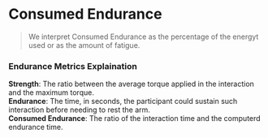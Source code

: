 # Consumed Endurance
> We interpret Consumed Endurance as the percentage of the energyt used or as the amount of fatigue.

### Endurance Metrics Explaination
**Strength**: The ratio between the average torque applied in the interaction and the maximum torque.   
**Endurance**: The time, in seconds, the participant could sustain such interaction before needing to rest the arm.   
**Consumed Endurance**: The ratio of the interaction time and the computerd endurance time.  